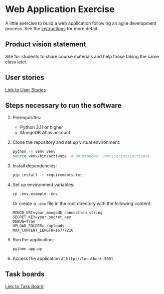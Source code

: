 # Web Application Exercise

A little exercise to build a web application following an agile development process. See the [instructions](instructions.md) for more detail.

## Product vision statement

Site for students to share course materials and help those taking the same class later.

## User stories

[Link to User Stories](https://github.com/software-students-spring2025/2-web-app-super_awesome/issues/27)

## Steps necessary to run the software

1. Prerequisites:
   - Python 3.11 or higher
   - MongoDB Atlas account

2. Clone the repository and set up virtual environment:
   ```bash
   python -m venv venv
   source venv/bin/activate  # On Windows: venv\Scripts\activate
   ```

3. Install dependencies:
   ```bash
   pip install -r requirements.txt
   ```

4. Set up environment variables:
   ```bash
   cp .env.example .env
   ```
   Or create a `.env` file in the root directory with the following content:
   ```
   MONGO_URI=your_mongodb_connection_string
   SECRET_KEY=your_secret_key
   DEBUG=True
   UPLOAD_FOLDER=./uploads
   MAX_CONTENT_LENGTH=16777216
   ```

5. Run the application:
   ```bash
   python app.py
   ```

6. Access the application at `http://localhost:5001`

## Task boards

[Link to Task Board](https://github.com/orgs/software-students-spring2025/projects/112)
